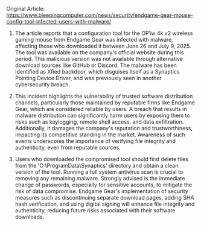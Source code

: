 Original Article: https://www.bleepingcomputer.com/news/security/endgame-gear-mouse-config-tool-infected-users-with-malware/

1) The article reports that a configuration tool for the OP1w 4k v2 wireless gaming mouse from Endgame Gear was infected with malware, affecting those who downloaded it between June 26 and July 9, 2025. The tool was available on the company's official website during this period. This malicious version was not available through alternative download sources like GitHub or Discord. The malware has been identified as XRed backdoor, which disguises itself as a Synaptics Pointing Device Driver, and was previously seen in another cybersecurity breach.

2) This incident highlights the vulnerability of trusted software distribution channels, particularly those maintained by reputable firms like Endgame Gear, which are considered reliable by users. A breach that results in malware distribution can significantly harm users by exposing them to risks such as keylogging, remote shell access, and data exfiltration. Additionally, it damages the company's reputation and trustworthiness, impacting its competitive standing in the market. Awareness of such events underscores the importance of verifying file integrity and authenticity, even from reputable sources.

3) Users who downloaded the compromised tool should first delete files from the 'C:\ProgramData\Synaptics' directory and obtain a clean version of the tool. Running a full system antivirus scan is crucial to removing any remaining malware. Strongly advised is the immediate change of passwords, especially for sensitive accounts, to mitigate the risk of data compromise. Endgame Gear's implementation of security measures such as discontinuing separate download pages, adding SHA hash verification, and using digital signing will enhance file integrity and authenticity, reducing future risks associated with their software downloads.
